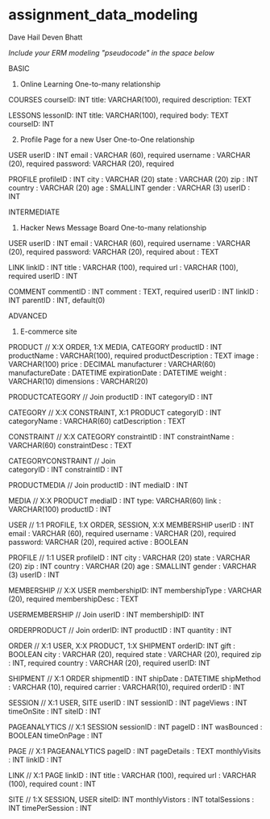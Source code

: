 # assignment_data_modeling
Dave Hail
Deven Bhatt

*Include your ERM modeling "pseudocode" in the space below*

BASIC

1. Online Learning
  One-to-many relationship  

  COURSES
    courseID: INT
    title: VARCHAR(100), required
    description: TEXT

  LESSONS
    lessonID: INT
    title: VARCHAR(100), required
    body: TEXT
    courseID: INT

2. Profile Page for a new User
  One-to-One relationship

  USER
    userID : INT
    email : VARCHAR (60), required
    username : VARCHAR (20), required
    password: VARCHAR (20), required

  PROFILE
    profileID : INT
    city : VARCHAR (20)
    state : VARCHAR (20)
    zip : INT
    country : VARCHAR (20)
    age : SMALLINT
    gender : VARCHAR (3)
    userID : INT

INTERMEDIATE

1. Hacker News Message Board
 One-to-many relationship

  USER
    userID : INT
    email : VARCHAR (60), required
    username : VARCHAR (20), required
    password: VARCHAR (20), required
    about : TEXT

  LINK
    linkID : INT
    title : VARCHAR (100), required
    url : VARCHAR (100), required
    userID : INT

  COMMENT
    commentID : INT
    comment : TEXT, required
    userID : INT
    linkID : INT
    parentID : INT, default(0)

ADVANCED

1. E-commerce site

  PRODUCT             // X:X ORDER, 1:X MEDIA, CATEGORY
    productID : INT
    productName : VARCHAR(100), required
    productDescription : TEXT
    image : VARCHAR(100)
    price : DECIMAL
    manufacturer : VARCHAR(60)
    manufactureDate : DATETIME
    expirationDate : DATETIME
    weight : VARCHAR(10)
    dimensions : VARCHAR(20)

  PRODUCTCATEGORY      // Join
    productID : INT
    categoryID : INT

  CATEGORY             // X:X CONSTRAINT, X:1 PRODUCT
    categoryID : INT
    categoryName : VARCHAR(60)
    catDescription : TEXT

  CONSTRAINT           // X:X CATEGORY
    constraintID : INT
    constraintName : VARCHAR(60)
    constraintDesc : TEXT

  CATEGORYCONSTRAINT   // Join  
    categoryID : INT
    constraintID : INT

  PRODUCTMEDIA         // Join
    productID : INT
    mediaID : INT

  MEDIA                // X:X PRODUCT
    mediaID : INT
    type: VARCHAR(60)
    link : VARCHAR(100)
    productID : INT

  USER                 // 1:1 PROFILE, 1:X ORDER, SESSION,  X:X MEMBERSHIP
    userID : INT
    email : VARCHAR (60), required
    username : VARCHAR (20), required
    password: VARCHAR (20), required
    active : BOOLEAN

  PROFILE             // 1:1 USER
    profileID : INT
    city : VARCHAR (20)
    state : VARCHAR (20)
    zip : INT
    country : VARCHAR (20)
    age : SMALLINT
    gender : VARCHAR (3)
    userID : INT

  MEMBERSHIP          // X:X USER
    membershipID: INT
    membershipType : VARCHAR (20), required
    membershipDesc : TEXT

  USERMEMBERSHIP      // Join
    userID : INT
    membershipID: INT

  ORDERPRODUCT        // Join
    orderID: INT
    productID : INT
    quantity : INT       

  ORDER               // X:1 USER, X:X PRODUCT, 1:X SHIPMENT
    orderID: INT
    gift : BOOLEAN
    city : VARCHAR (20), required
    state : VARCHAR (20), required
    zip : INT, required
    country : VARCHAR (20), required
    userID: INT

  SHIPMENT            // X:1 ORDER
    shipmentID : INT
    shipDate : DATETIME
    shipMethod : VARCHAR (10), required
    carrier : VARCHAR(10), required
    orderID : INT

  SESSION   // X:1 USER, SITE
    userID : INT
    sessionID : INT
    pageViews : INT
    timeOnSite : INT
    siteID : INT

  PAGEANALYTICS   // X:1 SESSION
    sessionID : INT
    pageID  : INT
    wasBounced : BOOLEAN
    timeOnPage : INT

  PAGE    //    X:1 PAGEANALYTICS
    pageID : INT
    pageDetails : TEXT
    monthlyVisits : INT
    linkID : INT

  LINK    // X:1 PAGE
    linkID : INT
    title : VARCHAR (100), required
    url : VARCHAR (100), required
    count : INT

  SITE   //  1:X SESSION, USER
    siteID: INT
    monthlyVistors : INT
    totalSessions : INT
    timePerSession : INT
